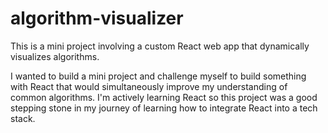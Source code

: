 # algorithm-visualizer

This is a mini project involving a custom React web app that dynamically visualizes algorithms.

I wanted to build a mini project and challenge myself to build something with React that would simultaneously improve my understanding of common algorithms. I'm actively learning React so this project was a good stepping stone in my journey of learning how to integrate React into a tech stack.
